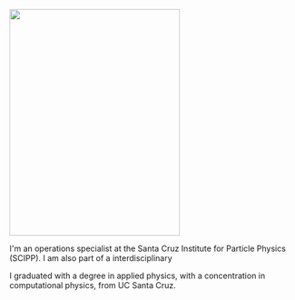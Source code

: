 <p align="left">
  <img src="jpr_hs.JPG" width="300" height="400">
  
I'm an operations specialist at the Santa Cruz Institute for Particle Physics (SCIPP). I am also part of a interdisciplinary

I graduated with a degree in applied physics, with a concentration in computational physics, from UC Santa Cruz.
